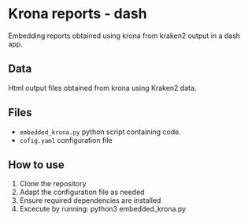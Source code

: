 # Krona reports - dash
Embedding reports obtained using krona from kraken2 output in a dash app.

## Data
Html output files obtained from krona using Kraken2 data.

## Files
- `embedded_krona.py` python script containing code.
- `cofig.yaml` configuration file

## How to use
1. Clone the repository
2. Adapt the configuration file as needed
3. Ensure required dependencies are installed
4. Excecute by running:
    python3 embedded_krona.py
